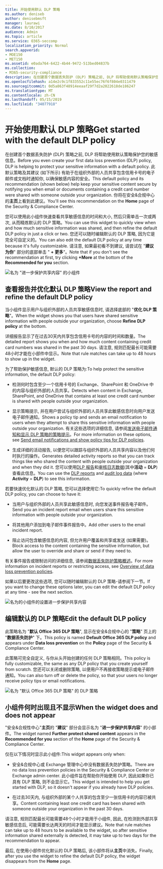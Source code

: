 ```yaml
---
title: 开始使用默认 DLP 策略
ms.author: deniseb
author: denisebmsft
manager: laurawi
ms.date: 8/10/2017
audience: Admin
ms.topic: article
ms.service: O365-seccomp
localization_priority: Normal
search.appverid:
- MOE150
- MET150
ms.assetid: e0ada764-6422-4b44-9472-513bed04837b
ms.collection:
- M365-security-compliance
description: 在创建首个数据丢失防护 (DLP) 策略之前, DLP 将帮助使用默认策略保护您的敏感信息。 此默认策略及其建议 (如下所示) 有助于在组织外部的人员共享包含信用卡号的电子邮件或文档时通知你, 以确保敏感内容的安全。
ms.openlocfilehash: a14e2c9c1f833552c11e55ec76f6f804e0311479
ms.sourcegitcommit: 0d5a863f48914eeaaf29f7d2a2022618de186247
ms.translationtype: MT
ms.contentlocale: zh-CN
ms.lasthandoff: 05/15/2019
ms.locfileid: "34077918"
---
```

# <a name="get-started-with-the-default-dlp-policy"></a><span data-ttu-id="eaf2f-104">开始使用默认 DLP 策略</span><span class="sxs-lookup"><span data-stu-id="eaf2f-104">Get started with the default DLP policy</span></span>

<span data-ttu-id="eaf2f-105">在创建首个数据丢失防护 (DLP) 策略之前, DLP 将帮助使用默认策略保护您的敏感信息。</span><span class="sxs-lookup"><span data-stu-id="eaf2f-105">Before you even create your first data loss prevention (DLP) policy, DLP is helping to protect your sensitive information with a default policy.</span></span> <span data-ttu-id="eaf2f-106">此默认策略及其建议 (如下所示) 有助于在组织外部的人员共享包含信用卡号的电子邮件或文档时通知你, 以确保敏感内容的安全。</span><span class="sxs-lookup"><span data-stu-id="eaf2f-106">This default policy and its recommendation (shown below) help keep your sensitive content secure by notifying you when email or documents containing a credit card number were shared with someone outside your organization.</span></span> <span data-ttu-id="eaf2f-107">你将在安全&amp;合规中心的**主页**上看到此建议。</span><span class="sxs-lookup"><span data-stu-id="eaf2f-107">You'll see this recommendation on the **Home** page of the Security &amp; Compliance Center.</span></span> 
  
<span data-ttu-id="eaf2f-108">您可以使用此小组件快速查看共享敏感信息的时间和大小, 然后只需单击一次或两次, 从而精炼默认的 DLP 策略。</span><span class="sxs-lookup"><span data-stu-id="eaf2f-108">You can use this widget to quickly view when and how much sensitive information was shared, and then refine the default DLP policy in just a click or two.</span></span> <span data-ttu-id="eaf2f-109">您还可以随时编辑默认的 DLP 策略, 因为它是完全可自定义的。</span><span class="sxs-lookup"><span data-stu-id="eaf2f-109">You can also edit the default DLP policy at any time because it's fully customizable.</span></span> <span data-ttu-id="eaf2f-110">请注意, 如果最初看不到建议, 请尝试在 "**建议为你**" 部分的底部单击 " **+ 更多**"。</span><span class="sxs-lookup"><span data-stu-id="eaf2f-110">Note that if you don't see the recommendation at first, try clicking **+More** at the bottom of the **Recommended for you** section.</span></span> 
  
![名为 "进一步保护共享内容" 的小组件](media/2bae6dbc-cc92-4f35-b54c-c36e60226b5b.png)
  
## <a name="view-the-report-and-refine-the-default-dlp-policy"></a><span data-ttu-id="eaf2f-112">查看报告并优化默认 DLP 策略</span><span class="sxs-lookup"><span data-stu-id="eaf2f-112">View the report and refine the default DLP policy</span></span>

<span data-ttu-id="eaf2f-113">当小组件显示用户与组织外部的人员共享敏感信息时, 请选择底部的 "**优化 DLP 策略**"。</span><span class="sxs-lookup"><span data-stu-id="eaf2f-113">When the widget shows you that users have shared sensitive information with people outside your organization, choose **Refine DLP policy** at the bottom.</span></span> 
  
<span data-ttu-id="eaf2f-114">详细报告显示了在过去30天内共享包含信用卡号的内容的时间和数量。</span><span class="sxs-lookup"><span data-stu-id="eaf2f-114">The detailed report shows you when and how much content containing credit card numbers was shared in the past 30 days.</span></span> <span data-ttu-id="eaf2f-115">请注意, 规则匹配最长可能需要48小时才能在小部件中显示。</span><span class="sxs-lookup"><span data-stu-id="eaf2f-115">Note that rule matches can take up to 48 hours to show up in the widget.</span></span>
  
<span data-ttu-id="eaf2f-116">为了帮助保护敏感信息, 默认的 DLP 策略为:</span><span class="sxs-lookup"><span data-stu-id="eaf2f-116">To help protect the sensitive information, the default DLP policy:</span></span>
  
- <span data-ttu-id="eaf2f-117">检测何时包含至少一个信用卡号的 Exchange、SharePoint 和 OneDrive 中的内容与组织外部的人员共享。</span><span class="sxs-lookup"><span data-stu-id="eaf2f-117">Detects when content in Exchange, SharePoint, and OneDrive that contains at least one credit card number is shared with people outside your organization.</span></span>
    
- <span data-ttu-id="eaf2f-118">显示策略提示, 并在用户尝试与组织外部的人员共享此敏感信息时向用户发送电子邮件通知。</span><span class="sxs-lookup"><span data-stu-id="eaf2f-118">Shows a policy tip and sends an email notification to users when they attempt to share this sensitive information with people outside your organization.</span></span> <span data-ttu-id="eaf2f-119">有关这些选项的详细信息, 请参阅[发送电子邮件通知和显示 DLP 策略的策略提示](use-notifications-and-policy-tips.md)。</span><span class="sxs-lookup"><span data-stu-id="eaf2f-119">For more information on these options, see [Send email notifications and show policy tips for DLP policies](use-notifications-and-policy-tips.md).</span></span>
    
- <span data-ttu-id="eaf2f-120">生成详细的活动报告, 以便您可以跟踪与组织外部的人员共享内容以及他们何时执行的操作。</span><span class="sxs-lookup"><span data-stu-id="eaf2f-120">Generates detailed activity reports so that you can track things like who shared the content with people outside your organization and when they did it.</span></span> <span data-ttu-id="eaf2f-121">您可以使用[DLP 报告](view-the-dlp-reports.md)和[审核日志数据](search-the-audit-log-in-security-and-compliance.md)(其中**活动** = **DLP**) 查看此信息。</span><span class="sxs-lookup"><span data-stu-id="eaf2f-121">You can use the [DLP reports](view-the-dlp-reports.md) and [audit log data](search-the-audit-log-in-security-and-compliance.md) (where **Activity** = **DLP**) to see this information.</span></span>
    
<span data-ttu-id="eaf2f-122">若要快速优化默认的 DLP 策略, 您可以选择使用它:</span><span class="sxs-lookup"><span data-stu-id="eaf2f-122">To quickly refine the default DLP policy, you can choose to have it:</span></span>
  
- <span data-ttu-id="eaf2f-123">当用户与组织外部的人员共享此敏感信息时, 向您发送事件报告电子邮件。</span><span class="sxs-lookup"><span data-stu-id="eaf2f-123">Send you an incident report email when users share this sensitive information with people outside your organization.</span></span>
    
- <span data-ttu-id="eaf2f-124">将其他用户添加到电子邮件事件报告中。</span><span class="sxs-lookup"><span data-stu-id="eaf2f-124">Add other users to the email incident report.</span></span>
    
- <span data-ttu-id="eaf2f-125">阻止访问包含敏感信息的内容, 但允许用户覆盖和共享或发送 (如果需要)。</span><span class="sxs-lookup"><span data-stu-id="eaf2f-125">Block access to the content containing the sensitive information, but allow the user to override and share or send if they need to.</span></span>
    
<span data-ttu-id="eaf2f-126">有关事件报告或限制访问的详细信息, 请参阅[数据丢失防护策略概述](data-loss-prevention-policies.md)。</span><span class="sxs-lookup"><span data-stu-id="eaf2f-126">For more information on incident reports or restricting access, see [Overview of data loss prevention policies](data-loss-prevention-policies.md).</span></span>
  
<span data-ttu-id="eaf2f-127">如果以后要更改这些选项, 您可以随时编辑默认的 DLP 策略-请参阅下一节。</span><span class="sxs-lookup"><span data-stu-id="eaf2f-127">If you want to change these options later, you can edit the default DLP policy at any time - see the next section.</span></span>
  
![名为的小组件的设置进一步保护共享内容](media/dad30a84-2715-4c0a-a5c5-44d85492363e.png)
  
## <a name="edit-the-default-dlp-policy"></a><span data-ttu-id="eaf2f-129">编辑默认的 DLP 策略</span><span class="sxs-lookup"><span data-stu-id="eaf2f-129">Edit the default DLP policy</span></span>

<span data-ttu-id="eaf2f-130">此策略名为 "**默认 Office 365 DLP 策略**", 显示在安全&amp;合规中心的 "**策略**" 页上的 "**数据丢失防护**" 下。</span><span class="sxs-lookup"><span data-stu-id="eaf2f-130">This policy is named **Default Office 365 DLP policy** and appears under **Data loss prevention** on the **Policy** page of the Security &amp; Compliance Center.</span></span> 
  
<span data-ttu-id="eaf2f-131">此策略可完全自定义, 与你从头开始创建的任何 DLP 策略相同。</span><span class="sxs-lookup"><span data-stu-id="eaf2f-131">This policy is fully customizable, the same as any DLP policy that you create yourself from scratch.</span></span> <span data-ttu-id="eaf2f-132">您还可以关闭或删除策略, 以便用户不再接收策略提示或电子邮件通知。</span><span class="sxs-lookup"><span data-stu-id="eaf2f-132">You can also turn off or delete the policy, so that your users no longer receive policy tips or email notifications.</span></span>
  
![名为 "默认 Office 365 DLP 策略" 的 DLP 策略](media/260731e8-4d57-4c98-abec-07b052ec48d5.png)
  
## <a name="when-the-widget-does-and-does-not-appear"></a><span data-ttu-id="eaf2f-134">小组件何时出现且不显示</span><span class="sxs-lookup"><span data-stu-id="eaf2f-134">When the widget does and does not appear</span></span>

<span data-ttu-id="eaf2f-135">"安全&amp;合规性中心"**主页**的 "**建议**" 部分会显示名为 "**进一步保护共享内容**" 的小部件。</span><span class="sxs-lookup"><span data-stu-id="eaf2f-135">The widget named **Further protect shared content** appears in the **Recommended for you** section of the **Home** page of the Security &amp; Compliance Center.</span></span> 
  
<span data-ttu-id="eaf2f-136">仅在以下情况时显示此小组件:</span><span class="sxs-lookup"><span data-stu-id="eaf2f-136">This widget appears only when:</span></span>
  
- <span data-ttu-id="eaf2f-137">安全&amp;合规中心或 Exchange 管理中心中没有数据丢失防护策略。</span><span class="sxs-lookup"><span data-stu-id="eaf2f-137">There are no data loss prevention policies in the Security &amp; Compliance Center or Exchange admin center.</span></span> <span data-ttu-id="eaf2f-138">此小组件旨在帮助你开始使用 DLP, 因此如果你已具有 DLP 策略, 则不会显示它。</span><span class="sxs-lookup"><span data-stu-id="eaf2f-138">This widget is intended to help you get started with DLP, so it doesn't appear if you already have DLP policies.</span></span>
    
- <span data-ttu-id="eaf2f-139">在过去30天内, 与组织外部的某个人共享的包含至少一张信用卡的内容已被共享。</span><span class="sxs-lookup"><span data-stu-id="eaf2f-139">Content containing least one credit card has been shared with someone outside your organization in the past 30 days.</span></span>
    
<span data-ttu-id="eaf2f-140">请注意, 规则匹配最长可能需要48个小时才能用于小组件, 因此, 在检测到外部共享敏感信息后, 可能需要长达两天的时间才能显示建议。</span><span class="sxs-lookup"><span data-stu-id="eaf2f-140">Note that rule matches can take up to 48 hours to be available to the widget, so after sensitive information shared externally is detected, it may take up to two days for the recommendation to appear.</span></span>
  
<span data-ttu-id="eaf2f-141">最后, 在使用小部件优化默认的 DLP 策略后, 该小部件将从**主页**中消失。</span><span class="sxs-lookup"><span data-stu-id="eaf2f-141">Finally, after you use the widget to refine the default DLP policy, the widget disappears from the **Home** page.</span></span> 
  

